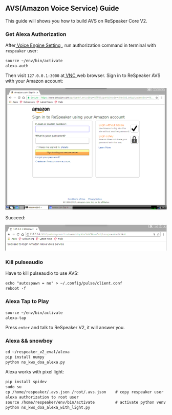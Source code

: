 ## AVS(Amazon Voice Service) Guide

This guide will shows you how to build AVS on ReSpeaker Core V2.
<!-- todo:缺张图片 -->


### Get Alexa Authorization

After[ Voice Engine Setting ](/docs/ReSpeaker_Core_V2/getting_started.md#voice-engine-setting), run authorization command in terminal with `respeaker` user:
```
source ~/env/bin/activate
alexa-auth
```
Then visit `127.0.0.1:3000` at[ VNC ](/docs/ReSpeaker_Core_V2/getting_started.md#ssh--vnc) web browser. Sign in to ReSpeaker AVS with your Amazon account:

![](/img/aus-1.png)

Succeed:

![](/img/aus-2.png)

### Kill pulseaudio
Have to kill pulseaudio to use AVS:
```
echo "autospawn = no" > ~/.config/pulse/client.conf
reboot -f
```

### Alexa Tap to Play
```
source ~/env/bin/activate
alexa-tap
```
Press `enter` and talk to ReSpeaker V2, it will answer you.

### Alexa && snowboy
```
cd ~/respeaker_v2_eval/alexa
pip install numpy
python ns_kws_doa_alexa.py
```
Alexa works with pixel light:
```
pip install spidev
sudo su
cp /home/respeaker/.avs.json /root/.avs.json    # copy respeaker user alexa authorization to root user
source /home/respeaker/env/bin/activate         # activate python venv
python ns_kws_doa_alexa_with_light.py
```
